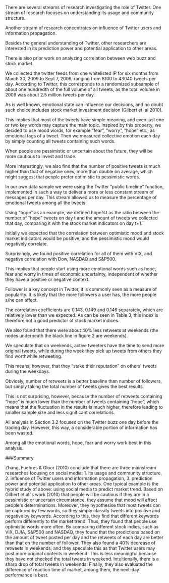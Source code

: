 There are several streams of research investigating the role of Twitter. One stream of research focuses on understanding its usage and community structure.

Another stream of research concentrates on influence of Twitter users and information propagation.

Besides the general understanding of Twitter, other researchers are interested in its prediction power and potential application to other areas.

There is also prior work on analyzing correlation between web buzz and stock market.

We collected the twitter feeds from one whitelisted IP for six months from March 30, 2009 to Sept 7, 2009, ranging from 8100 to 43040 tweets per day. According to Twitter, this corresponds to a randomized subsample of about one hundredth of the full volume of all tweets, as the total volume in 2009 was about 2.5 million tweets per day.

As is well known, emotional state can influence our decisions, and no doubt such choice includes stock market investment decision (Gilbert et. al 2010).

This implies that most of the tweets have simple meaning, and even just one or two key words may capture the main topic. Inspired by this property, we decided to use mood words, for example “fear”, “worry”, “hope” etc., as emotional tags of a tweet. Then we measured collective emotion each day by simply counting all tweets containing such words.

When people are pessimistic or uncertain about the future, they will be more cautious to invest and trade.

More interestingly, we also find that the number of positive tweets is much higher than that of negative ones, more than double on average, which might suggest that people prefer optimistic to pessimistic words.

In our own data sample we were using the Twitter “public timeline” function, implemented in such a way to deliver a more or less constant stream of messages per day. This stream allowed us to measure the percentage of emotional tweets among all the tweets.

Using “hope” as an example, we defined hope%t as the ratio between the number of “hope” tweets on day t and the amount of tweets we collected that day, comparing it with the stock market indicators on day t+1.

Initially we expected that the correlation between optimistic mood and stock market indicators would be positive, and the pessimistic mood would negatively correlate.

Surprisingly, we found positive correlation for all of them with VIX, and negative correlation with Dow, NASDAQ and S&P500.

This implies that people start using more emotional words such as hope, fear and worry in times of economic uncertainty, independent of whether they have a positive or negative context.

Follower is a key concept in Twitter, it is commonly seen as a measure of popularity. It is likely that the more followers a user has, the more people s/he can affect.

The correlation coefficients are 0.143, 0.149 and 0.146 separately, which are relatively lower than we expected. As can be seen in Table 3, this index is therefore not a good predictor of stock market indices.

We also found that there were about 40% less retweets at weekends (the nodes underneath the black line in figure 2 are weekends).

We speculate that on weekends, active tweeters have the time to send more original tweets, while during the week they pick up tweets from others they find worthwhile retweeting.

This means, however, that they “stake their reputation” on others' tweets during the weekdays.

Obviosly, number of retweets is a better baseline than number of followers, but simply taking the total number of tweets gives the best results.

This is not surprising, however, because the number of retweets containing “hope” is much lower than the number of tweets containing “hope”, which means that the fluctuation in the results is much higher, therefore leading to smaller sample size and less significant correlations.

All analysis in Section 3.2 focused on the Twitter buzz one day before the trading day. However, this way, a considerable portion of information has been wasted.

Among all the emotional words, hope, fear and worry work best in this analysis.

###Summary

Zhang, Fuehres & Gloor (2010) conclude that there are three mainstream researches focusing on social media: 1. its usage and community structure, 2. influence of Twitter users and information propagation, 3. prediction power and potential application to other areas. One typical example is the hybrid study of above: using social media to predict market trend. Based on Gilbert et al.'s work (2010) that people will be cautious if they are in a pessimistic or uncertain circumstance, they assume that mood will affect people's determinations. Moreover, they hypothesise that most tweets can be captured by few words, so they simply classify tweets into positive and negative by keywords. According to this, they find that different keywords perform differently to the market trend. Thus, they found that people use optimistic words more often. By comparing different stock indies, such as VIX, DJIA, S&P500 and NASDAQ, they found that the predictions based on the amount of tweet posted per day and the retweets of each day are better than that on the number of follower. They also found a 40% decrease of retweets in weekends, and they speculate this as that Twitter users may post more original contents in weekend. This is less meaningful because they have not checked the total tweets in weekend. Intuitionally, there is a sharp drop of total tweets in weekends. Finally, they also evaluated the difference of reaction time of market, among them, the next-day performance is best.
